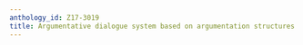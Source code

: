 ```yaml
---
anthology_id: Z17-3019
title: Argumentative dialogue system based on argumentation structures
---
```

